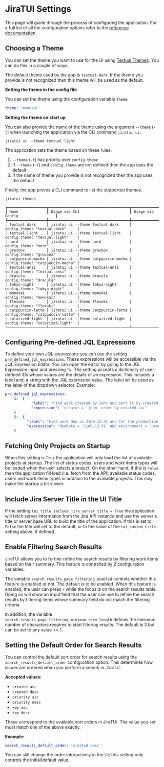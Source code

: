 # JiraTUI Settings

This page will guide through the process of configuring the application. For a full list of all the configuration
options refer to the [reference documentation](reference.md).

## Choosing a Theme

You can set the theme you want to use for the UI
using [Textual Themes](https://textual.textualize.io/guide/design/). You can do this in a couple of ways.

The default theme used by the app is `textual-dark`. If the theme you provide is not recognized then this theme will be
used as the default.

**Setting the theme in the config file**

You can set the theme using the configuration variable `theme`.

```yaml
theme: 'monokai'
```

**Setting the theme on start up**

You can also provide the name of the theme using the argument `--theme` (`-t`) when launching the application via the
CLI command `jiratui ui`.

```shell
jiratui ui --theme textual-light
```

The application sets the theme based on these rules:

1. `--theme` (`-t`) has priority over `config.theme`
2. If `--theme` (`-t`) and `config.theme` are not defined then the app uses the default
3. If the name of theme you provide is not recognized then the app uses the default

Finally, the app proves a CLI command to list the supported themes.

```shell
jiratui themes

┏━━━━━━━━━━━━━━━━━━┳━━━━━━━━━━━━━━━━━━━━━━━━━━━━━━━━━━━━━┳━━━━━━━━━━━━━━━━━━━━━━━━━━━━━━━━━━┓
┃ Name             ┃ Usage via CLI                       ┃ Usage via Config                 ┃
┡━━━━━━━━━━━━━━━━━━╇━━━━━━━━━━━━━━━━━━━━━━━━━━━━━━━━━━━━━╇━━━━━━━━━━━━━━━━━━━━━━━━━━━━━━━━━━┩
│ textual-dark     │ jiratui ui --theme textual-dark     │ config.theme: "textual-dark"     │
│ textual-light    │ jiratui ui --theme textual-light    │ config.theme: "textual-light"    │
│ nord             │ jiratui ui --theme nord             │ config.theme: "nord"             │
│ gruvbox          │ jiratui ui --theme gruvbox          │ config.theme: "gruvbox"          │
│ catppuccin-mocha │ jiratui ui --theme catppuccin-mocha │ config.theme: "catppuccin-mocha" │
│ textual-ansi     │ jiratui ui --theme textual-ansi     │ config.theme: "textual-ansi"     │
│ dracula          │ jiratui ui --theme dracula          │ config.theme: "dracula"          │
│ tokyo-night      │ jiratui ui --theme tokyo-night      │ config.theme: "tokyo-night"      │
│ monokai          │ jiratui ui --theme monokai          │ config.theme: "monokai"          │
│ flexoki          │ jiratui ui --theme flexoki          │ config.theme: "flexoki"          │
│ catppuccin-latte │ jiratui ui --theme catppuccin-latte │ config.theme: "catppuccin-latte" │
│ solarized-light  │ jiratui ui --theme solarized-light  │ config.theme: "solarized-light"  │
└──────────────────┴─────────────────────────────────────┴──────────────────────────────────┘
```

## Configuring Pre-defined JQL Expressions

To define your own JQL expressions you can use the setting `pre_defined_jql_expressions`. These expressions will be
accessible via the JQL Expression Editor. You can open the editor by going to the JQL Expression input and pressing
`^e`. The setting accepts a dictionary of user-defined IDs whose values are the details of an expression. This includes a
label and, a string with the JQL expression value. The label wil be used as the label of the dropdown selector. Example:

```yaml
pre_defined_jql_expressions:
    1:  {
            "label": "Find work created by John and sort it by created date asc",
            "expression": "creator = 'john' order by created asc"
    }
    2:  {
          "label": "Find work due on 2100-12-31 and for the production environment",
          "expression": "dueDate = '2100-12-31' AND environment = 'production'"
    }
```

## Fetching Only Projects on Startup

When this setting is `True` the application will only load the list of available projects at startup. The list of
status codes, users and work items types will be loaded when the user selects a project. On the other hand, if this is
`False` then the application fill load (i.e. fetch from the API) available status codes, users and work items types in
addition to the available projects. This may make the startup a bit slower.

## Include Jira Server Title in the UI Title

If the setting `tui_title_include_jira_server_title = True` the application will fetch server information from the Jira
API instance and use the server's title or server base URL to build the title of the application. If this is set to
`False` the title will set to the default, or to the value of the `tui_custom_title` setting above; if defined.


## Enable Filtering Search Results

JiraTUI allows you to further refine the search results by filtering work items based on their summary. This feature
is controlled by 2 configuration variables.

The variable `search_results_page_filtering_enabled` controls whether this feature is enabled or not. The default is to
be enabled. When this feature is enabled, the user can press `/` while the focus is on the search results table. Doing
so will show an input field that the user can use to refine the search results by filtering items whose summary field
do not match the filtering criteria.

In addition, the variable `search_results_page_filtering_minimum_term_length` defines the minimum number of
characters requires to start filtering results. The default is 3 but can be set to any value >= 1.

## Setting the Default Order for Search Results

You can control the default sort order for search results using the `search_results_default_order` configuration option. This determines how issues are ordered when you perform a search in JiraTUI.

**Accepted values:**
- `created asc`
- `created desc`
- `priority asc`
- `priority desc`
- `key asc`
- `key desc`

These correspond to the available sort orders in JiraTUI. The value you set must match one of the above exactly.

**Example:**
```yaml
search_results_default_order: 'created desc'
```

You can still change the order interactively in the UI; this setting only controls the initial/default value.
